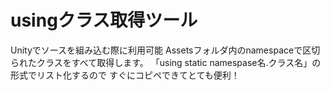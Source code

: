 # usingクラス取得ツール
Unityでソースを組み込む際に利用可能
Assetsフォルダ内のnamespaceで区切られたクラスをすべて取得します。
「using static namespase名.クラス名」の形式でリスト化するので
すぐにコピペできてとても便利！
